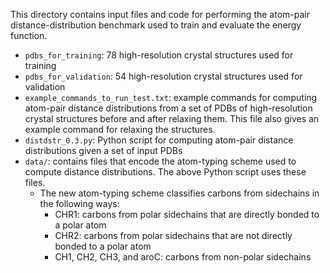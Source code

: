 This directory contains input files and code for performing the atom-pair distance-distribution benchmark used to train and evaluate the energy function.
* `pdbs_for_training`: 78 high-resolution crystal structures used for training
* `pdbs_for_validation`: 54 high-resolution crystal structures used for validation
* `example_commands_to_run_test.txt`: example commands for computing atom-pair distance distributions from a set of PDBs of high-resolution crystal structures before and after relaxing them. This file also gives an example command for relaxing the structures.
* `distdstr_0.3.py`: Python script for computing atom-pair distance distributions given a set of input PDBs
* `data/`: contains files that encode the atom-typing scheme used to compute distance distributions. The above Python script uses these files.
	* The new atom-typing scheme classifies carbons from sidechains in the following ways:
		* CHR1: carbons from polar sidechains that are directly bonded to a polar atom
		* CHR2: carbons from polar sidechains that are not directly bonded to a polar atom
		* CH1, CH2, CH3, and aroC: carbons from non-polar sidechains
